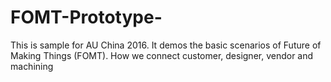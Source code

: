 # FOMT-Prototype-
This is  sample for AU China 2016. It demos the basic scenarios of Future of Making Things (FOMT). How we connect customer, designer, vendor and machining
